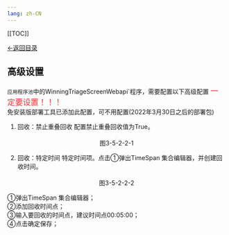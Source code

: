 ```yaml
---
lang: zh-CN
---
```


[[TOC]]

[←返回目录](/pages/V5.6/faq/triage-screen/triage-screen.md)
## 高级设置

`应用程序池`中的WinningTriageScreenWebapi`程序，需要配置以下高级配置
<font style='color:#FF3030; font-size: 18px;'>一定要设置！！！</font><br>
免安装版部署工具已添加此配置，可不用配置(2022年3月30日之后的部署包)

1. 回收：禁止重叠回收
配置禁止重叠回收值为True。

<div style="display:flex;flex-direction: column;justify-content: center;align-items: center; width: 100%;">
 <img style="border: 2px #f5f5f5 solid" src="/image/5.6img/soft-deploy/回收.png" alt="">
 <span>图3-5-2-2-1</span>
</div>

2. 回收：特定时间
特定时间项。点击①弹出TimeSpan 集合编辑器，并创建回收时间。

<div style="display:flex;flex-direction: column;justify-content: center;align-items: center; width: 100%;">
<img style="border: 2px #f5f5f5 solid" src="/image/5.6img/soft-deploy/回收-TimeSpan.png" alt="">
<span>图3-5-2-2-2</span>
</div> 

①弹出TimeSpan 集合编辑器；<br>
②添加回收时间点；<br>
③输入要回收的时间点，建议时间点00:05:00；<br>
④点击确定保存；
